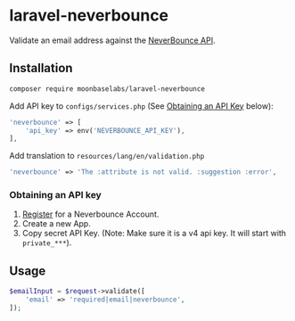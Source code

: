 # laravel-neverbounce

Validate an email address against the [NeverBounce API](https://neverbounce.com).

## Installation

```bash
composer require moonbaselabs/laravel-neverbounce
```

Add API key to `configs/services.php` (See [Obtaining an API Key](#obtaining-an-api-key) below):

```php
'neverbounce' => [
    'api_key' => env('NEVERBOUNCE_API_KEY'),
],
```

Add translation to `resources/lang/en/validation.php`

```php
'neverbounce' => 'The :attribute is not valid. :suggestion :error',
```

### Obtaining an API key

1. [Register]("https://app.neverbounce.com/register") for a Neverbounce Account.
2. Create a new App.
3. Copy secret API Key. (Note: Make sure it is a v4 api key. It will start with `private_***`).

## Usage

```php
$emailInput = $request->validate([
    'email' => 'required|email|neverbounce',
]);
```
